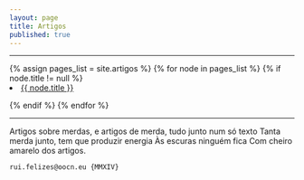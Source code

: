 ```yaml
---
layout: page
title: Artigos
published: true
---
```

<hr>
{% assign pages_list = site.artigos %}
{% for node in pages_list %}
{% if node.title != null %}

<li class="nav-item">
<a class="nav-link{% if page.url == node.url %} nav-link-active{% endif %}" href="{{ node.url }}">{{ node.title }}</a>
</li>


{% endif %}
{% endfor %}
<hr>

Artigos sobre merdas, e artigos de merda, tudo junto num só texto
Tanta merda junto, tem que produzir energia
Às escuras ninguém fica
Com cheiro amarelo dos artigos.







```
rui.felizes@oocn.eu {MMXIV}
```

